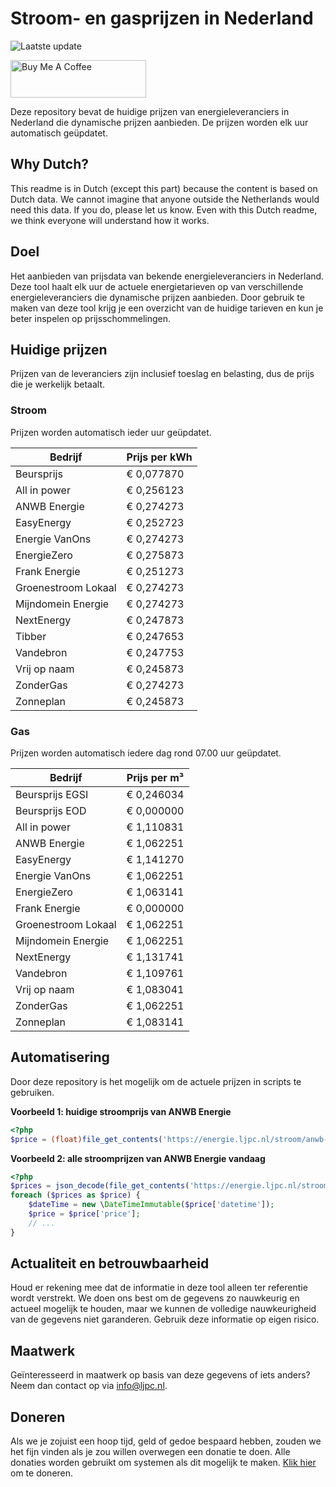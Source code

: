 # Stroom- en gasprijzen in Nederland

![Laatste update](https://img.shields.io/badge/laatste%20update-2024--03--12%2017%3A00%20CET-brightgreen)

<a href="https://www.buymeacoffee.com/Lars-" target="_blank"><img src="https://cdn.buymeacoffee.com/buttons/v2/default-orange.png" alt="Buy Me A Coffee" height="60" style="height: 60px !important;width: 217px !important;" ></a>

Deze repository bevat de huidige prijzen van energieleveranciers in Nederland die dynamische prijzen aanbieden. De prijzen worden elk uur automatisch geüpdatet.

## Why Dutch?

This readme is in Dutch (except this part) because the content is based on Dutch data. We cannot imagine that anyone outside the Netherlands would need this data. If you do, please let us know. Even with this Dutch readme, we think
everyone will understand how it works.

## Doel

Het aanbieden van prijsdata van bekende energieleveranciers in Nederland. Deze tool haalt elk uur de actuele energietarieven op van verschillende energieleveranciers die dynamische prijzen aanbieden. Door gebruik te maken van deze tool
krijg je een overzicht van de huidige tarieven en kun je beter inspelen op prijsschommelingen.

## Huidige prijzen

Prijzen van de leveranciers zijn inclusief toeslag en belasting, dus de prijs die je werkelijk betaalt.

### Stroom

Prijzen worden automatisch ieder uur geüpdatet.

 Bedrijf | Prijs per kWh 
---------|---------------
Beursprijs | € 0,077870
All in power | € 0,256123
ANWB Energie | € 0,274273
EasyEnergy | € 0,252723
Energie VanOns | € 0,274273
EnergieZero | € 0,275873
Frank Energie | € 0,251273
Groenestroom Lokaal | € 0,274273
Mijndomein Energie | € 0,274273
NextEnergy | € 0,247873
Tibber | € 0,247653
Vandebron | € 0,247753
Vrij op naam | € 0,245873
ZonderGas | € 0,274273
Zonneplan | € 0,245873


### Gas

Prijzen worden automatisch iedere dag rond 07.00 uur geüpdatet.

 Bedrijf | Prijs per m³ 
---------|--------------
Beursprijs EGSI | € 0,246034
Beursprijs EOD | € 0,000000
All in power | € 1,110831
ANWB Energie | € 1,062251
EasyEnergy | € 1,141270
Energie VanOns | € 1,062251
EnergieZero | € 1,063141
Frank Energie | € 0,000000
Groenestroom Lokaal | € 1,062251
Mijndomein Energie | € 1,062251
NextEnergy | € 1,131741
Vandebron | € 1,109761
Vrij op naam | € 1,083041
ZonderGas | € 1,062251
Zonneplan | € 1,083141


## Automatisering

Door deze repository is het mogelijk om de actuele prijzen in scripts te gebruiken.

**Voorbeeld 1: huidige stroomprijs van ANWB Energie**

```php
<?php
$price = (float)file_get_contents('https://energie.ljpc.nl/stroom/anwb-energie-nu.txt');

```

**Voorbeeld 2: alle stroomprijzen van ANWB Energie vandaag**

```php
<?php
$prices = json_decode(file_get_contents('https://energie.ljpc.nl/stroom/all-in-power-vandaag.json'),true);
foreach ($prices as $price) {
    $dateTime = new \DateTimeImmutable($price['datetime']);
    $price = $price['price'];
    // ...
}
```

## Actualiteit en betrouwbaarheid

Houd er rekening mee dat de informatie in deze tool alleen ter referentie wordt verstrekt. We doen ons best om de gegevens zo nauwkeurig en actueel mogelijk te houden, maar we kunnen de volledige nauwkeurigheid van de gegevens niet
garanderen. Gebruik deze informatie op eigen risico.

## Maatwerk

Geïnteresseerd in maatwerk op basis van deze gegevens of iets anders? Neem dan contact op
via [info@ljpc.nl](mailto:info@ljpc.nl?subject=Energie%20prijzen).

## Doneren

Als we je zojuist een hoop tijd, geld of gedoe bespaard hebben, zouden we het fijn vinden als je zou willen overwegen een
donatie te doen. Alle donaties worden gebruikt om systemen als dit mogelijk te
maken. [Klik hier](https://www.buymeacoffee.com/Lars-) om te doneren.
